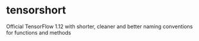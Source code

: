 # tensorshort
Official TensorFlow 1.12 with shorter, cleaner and better naming conventions for functions and methods

